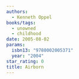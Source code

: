 ```yaml
---
authors:
  - Kenneth Oppel
books/tags:
  - unowned
  - childhood
date: 2005-08-02
params:
  isbn13: "9780002005371"
  year: "2004"
star_rating: 0
title: Airborn
---
```


<!--more-->
